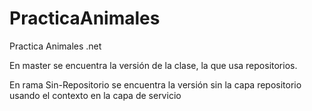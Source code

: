 # PracticaAnimales
Practica Animales .net 

En master se encuentra la versión de la clase, la que usa repositorios.

En rama Sin-Repositorio se encuentra la versión sin la capa repositorio usando el contexto en la capa de servicio
